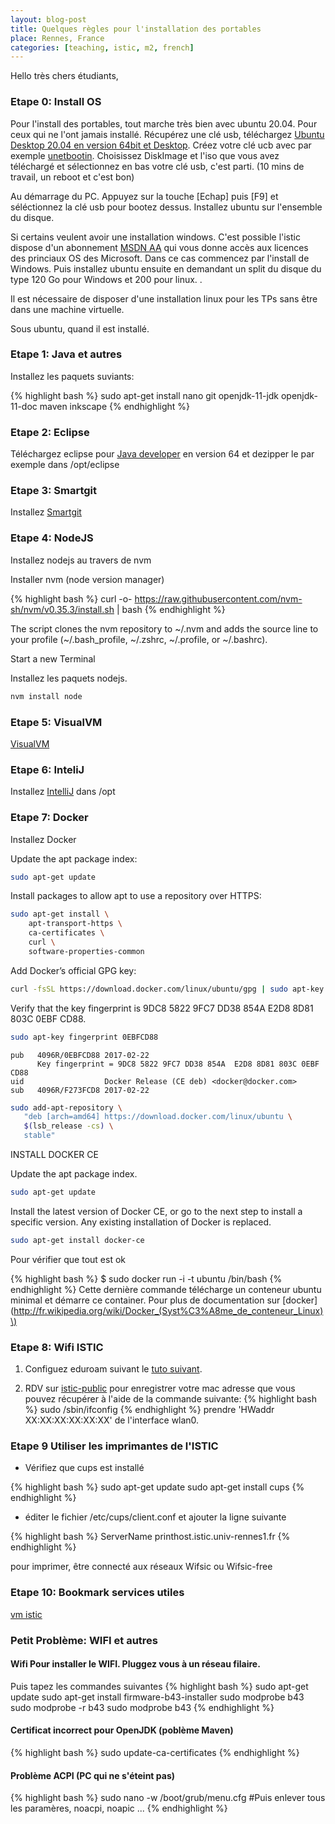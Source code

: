 ```yaml
---
layout: blog-post
title: Quelques règles pour l'installation des portables
place: Rennes, France
categories: [teaching, istic, m2, french]
---
```


Hello très chers étudiants,


### Etape 0: Install OS

Pour l'install des portables, tout marche très bien avec ubuntu 20.04. Pour ceux qui ne l'ont jamais installé. Récupérez une clé usb, téléchargez [Ubuntu Desktop 20.04 en version 64bit et Desktop](http://www.ubuntu.com/download/desktop). Créez votre clé ucb avec par exemple [unetbootin](http://unetbootin.sourceforge.net/). Choisissez DiskImage et l'iso que vous avez téléchargé et sélectionnez en bas votre clé usb, c'est parti. (10 mins de travail, un reboot et c'est bon)

<!--more-->

Au démarrage du PC. Appuyez sur la touche [Echap] puis [F9] et séléctionnez la clé usb pour bootez dessus. Installez ubuntu sur l'ensemble du disque.

Si certains veulent avoir une installation windows. C'est possible l'istic dispose d'un abonnement [MSDN AA](https://istic.univ-rennes1.fr/intranet/accord-microsoft) qui vous donne accès aux licences des princiaux OS des Microsoft. Dans ce cas commencez par l'install de Windows. Puis installez ubuntu ensuite en demandant un split du disque du type 120 Go pour Windows et 200 pour linux. .

Il est nécessaire de disposer d'une installation linux pour les TPs sans être dans une machine virtuelle.

Sous ubuntu, quand il est installé.

### Etape 1: Java et autres

Installez les paquets suviants:

{% highlight bash %}
sudo apt-get install nano git openjdk-11-jdk openjdk-11-doc maven inkscape
{% endhighlight %}



### Etape 2: Eclipse

Téléchargez eclipse pour [Java developer](https://www.eclipse.org/downloads/download.php?file=/technology/epp/downloads/release/2020-06/R/eclipse-java-2020-06-R-linux-gtk-x86_64.tar.gz) en version 64 et dezipper le par exemple dans /opt/eclipse

### Etape 3: Smartgit

Installez [Smartgit](http://www.syntevo.com/smartgit/)


### Etape 4: NodeJS

Installez nodejs au travers de nvm

Installer nvm (node version manager)

{% highlight bash %}
curl -o- https://raw.githubusercontent.com/nvm-sh/nvm/v0.35.3/install.sh | bash
{% endhighlight %}

The script clones the nvm repository to ~/.nvm and adds the source line to your profile (~/.bash_profile, ~/.zshrc, ~/.profile, or ~/.bashrc).

Start a new Terminal


Installez les paquets nodejs.

```bash
nvm install node
```

### Etape 5: VisualVM

[VisualVM](https://visualvm.github.io/)

### Etape 6: InteliJ

Installez [IntelliJ](http://www.jetbrains.com/idea/) dans /opt

### Etape 7: Docker

Installez Docker

Update the apt package index:

```bash
sudo apt-get update
```

Install packages to allow apt to use a repository over HTTPS:

```bash
sudo apt-get install \
    apt-transport-https \
    ca-certificates \
    curl \
    software-properties-common
```

Add Docker’s official GPG key:

```bash
curl -fsSL https://download.docker.com/linux/ubuntu/gpg | sudo apt-key add -
```

Verify that the key fingerprint is 9DC8 5822 9FC7 DD38 854A E2D8 8D81 803C 0EBF CD88.

```bash
sudo apt-key fingerprint 0EBFCD88
```

```
pub   4096R/0EBFCD88 2017-02-22
      Key fingerprint = 9DC8 5822 9FC7 DD38 854A  E2D8 8D81 803C 0EBF CD88
uid                  Docker Release (CE deb) <docker@docker.com>
sub   4096R/F273FCD8 2017-02-22
```

```bash
sudo add-apt-repository \
   "deb [arch=amd64] https://download.docker.com/linux/ubuntu \
   $(lsb_release -cs) \
   stable"
```

INSTALL DOCKER CE

Update the apt package index.

```bash
sudo apt-get update
```

Install the latest version of Docker CE, or go to the next step to install a specific version. Any existing installation of Docker is replaced.

```bash
sudo apt-get install docker-ce
```

Pour vérifier que tout est ok

{% highlight bash %} $ sudo docker run -i -t ubuntu /bin/bash {% endhighlight %} Cette dernière commande télécharge un conteneur ubuntu minimal et démarre ce container. Pour plus de documentation sur [docker](http://fr.wikipedia.org/wiki/Docker_(Syst%C3%A8me_de_conteneur_Linux)\)


### Etape 8: Wifi ISTIC

1. Configuez eduroam suivant le [tuto suivant](http://www.eduroam.fr/).

1.	RDV sur [istic-public](http://istic-public.istic.univ-rennes1.fr/) pour enregistrer votre mac adresse que vous pouvez récupérer à l'aide de la commande suivante: {% highlight bash %} sudo /sbin/ifconfig {% endhighlight %} prendre 'HWaddr XX:XX:XX:XX:XX:XX' de l'interface wlan0.

### Etape 9 Utiliser les imprimantes de l'ISTIC

* Vérifiez que cups est installé

{% highlight bash %}
sudo apt-get update
sudo apt-get install cups
{% endhighlight %}

-	éditer le fichier /etc/cups/client.conf et ajouter la ligne suivante

{% highlight bash %}
ServerName printhost.istic.univ-rennes1.fr
{% endhighlight %}

pour imprimer, être connecté aux réseaux Wifsic ou Wifsic-free

### Etape 10: Bookmark services utiles
[vm istic](http://vm.istic.univ-rennes1.fr)

### Petit Problème: WIFI et autres

#### Wifi Pour installer le WIFI. Pluggez vous à un réseau filaire.

Puis tapez les commandes suivantes
{% highlight bash %}
sudo apt-get update
sudo apt-get install firmware-b43-installer
sudo modprobe b43
sudo modprobe -r b43
sudo modprobe b43
{% endhighlight %}

#### Certificat incorrect pour OpenJDK (poblème Maven)

{% highlight bash %} sudo update-ca-certificates {% endhighlight %}

#### Problème ACPI (PC qui ne s'éteint pas)

{% highlight bash %}
sudo nano -w /boot/grub/menu.cfg
#Puis enlever tous les paramères, noacpi, noapic ...
{% endhighlight %}
